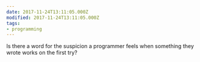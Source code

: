 ```yaml
---
date: 2017-11-24T13:11:05.000Z
modified: 2017-11-24T13:11:05.000Z
tags:
- programming
---
```


  Is there a word for the suspicion a programmer feels when something they wrote works on the first try?
